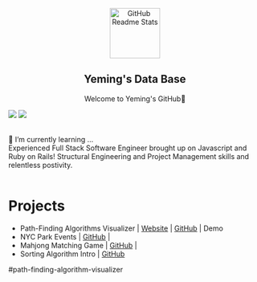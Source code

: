 

<p align="center">
 <img width="100px" src="https://res.cloudinary.com/anuraghazra/image/upload/v1594908242/logo_ccswme.svg" align="center" alt="GitHub Readme Stats" />
 <h2 align="center">Yeming's Data Base</h2>
 <p align="center">Welcome to Yeming's GitHub👋</p>
</p>

      
![](https://github-readme-stats.vercel.app/api?username=yluo3421&show_icons=true&theme=radical)
![](https://github-profile-trophy.vercel.app/?username=lilyzhaoyilu&theme=onedark&column=6)

<br />
🌱 I’m currently learning ...<br />   
Experienced Full Stack Software Engineer brought up on Javascript and Ruby on Rails! Structural Engineering and Project Management skills and relentless postivity. <br />
<br />

# Projects 

- Path-Finding Algorithms Visualizer | [Website](https://immense-badlands-89121.herokuapp.com/) | [GitHub](https://github.com/yluo3421/phase-5-project-version2) | Demo
- NYC Park Events | [GitHub](https://github.com/omar3o3/phase-4-parks-project) |
- Mahjong Matching Game | [GitHub](https://github.com/yluo3421/Phase-2-Game-Matching-Card) |
- Sorting Algorithm Intro | [GitHub](https://github.com/yluo3421/phase-1-project)


#path-finding-algorithm-visualizer
<!--
**yluo3421/yluo3421** is a ✨ _special_ ✨ repository because its `README.md` (this file) appears on your GitHub profile.

Here are some ideas to get you started:

- 🔭 I’m currently working on ...
- 🌱 I’m currently learning ...
- 👯 I’m looking to collaborate on ...
- 🤔 I’m looking for help with ...
- 💬 Ask me about ...
- 📫 How to reach me: ...
- 😄 Pronouns: ...
- ⚡ Fun fact: ...
-->
